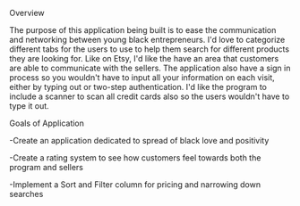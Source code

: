 Overview

The purpose of this application being built is to ease the communication and networking between young black entrepreneurs. I'd love to categorize different tabs for the users to use to help them search for different products they are looking for. Like on Etsy, I'd like the have an area that customers are able to communicate with the sellers. The application also have a sign in process so you wouldn't have to input all your information on each visit, either by typing out or two-step authentication. I'd like the program to include a scanner to scan all credit cards also so the users wouldn't have to type it out.



Goals of Application

-Create an application dedicated to spread of black love and positivity

-Create a rating system to see how customers feel towards both the program and sellers

-Implement a Sort and Filter column for pricing and narrowing down searches

